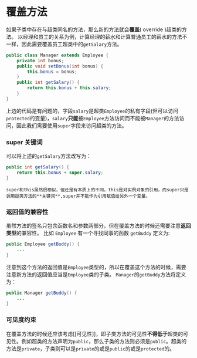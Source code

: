 # 覆盖方法
如果子类中存在与超类同名的方法，那么新的方法就会**覆盖**( override )超类的方法。
以经理和员工的关系为例，计算经理的薪水和计算普通员工的薪水的方法不一样，因此需要覆盖员工超类中的`getSalary`方法。
```java
public class Manager extends Employee {
	private int bonus;
	public void setBonus(int bonus) {
		this.bonus = bonus;
	} 
	public int getSalary() {
		return this.bonus + this.salary;
	}
}
```
上边的代码是有问题的，字段`salary`是超类`Employee`的私有字段(但可以访问`protected`的变量)，`salary`**只能**被`Employee`方法访问而不能被`Manager`的方法访问，因此我们需要使用`super`字段来访问超类的方法。
### super 关键词
可以将上述的`getSalary`方法改写为：
```java
public int getSalary() {
	return this.bonus + super.salary;
}
```
```ad-note
super和this虽然很相似，但还是有本质上的不同，this是对实例对象的引用，而super只是调用超类方法的**关键词**,super并不能作为引用赋值给另外一个变量。
```
### 返回值的兼容性
虽然方法的签名只包含函数名和参数两部分，但在覆盖方法的时候还需要注意**返回类型**的兼容性。
比如 `Employee` 有一个寻找同事的函数 `getBuddy` 定义为:
```java
public Employee getBuddy() {
	...
}
```
注意到这个方法的返回值是`Employee`类型的，所以在覆盖这个方法的时候，需要注意新方法的返回值应当是`Employee`类的子类。
`Manager`的`getBuddy`方法将定义为：
```java
public Manager getBuddy() {
	...
}
```
### 可见度约束
在覆盖方法的时候还应该考虑[[可见性]]，即子类方法的可见性**不得低于**超类的可见性。例如超类的方法声明为`public`，那么子类的方法则必须是`public`。超类的方法是`private`，子类则可以是`private`的或是`public`的或是`protected`的。